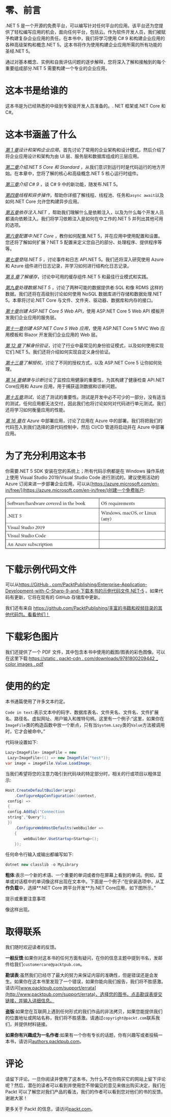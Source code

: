 # 零、前言

.NET 5 是一个开源的免费平台，可以编写针对任何平台的应用。该平台还为您提供了轻松编写应用的机会，面向任何平台，包括云。作为软件开发人员，我们被赋予构建复杂企业应用的责任。在本书中，我们将学习使用 C# 9 和构建企业应用的各种高级架构和概念.NET 5。这本书将作为使用构建企业应用所需的所有功能的圣经.NET 5。

通过对基本概念、实例和自我评估问题的逐步解释，您将深入了解和接触到的每个重要组成部分.NET 5 需要构建一个专业的企业应用。

# 这本书是给谁的

这本书是为已经熟悉的中级到专家级开发人员准备的。. NET 框架或.NET Core 和 C#。

# 这本书涵盖了什么

[*第 1 章*](01.html#_idTextAnchor014)*设计和架构企业应用*，首先讨论了常用的企业架构和设计模式，然后介绍了将企业应用设计和架构为由 UI 层、服务层和数据库组成的三层应用。

[*第二章*](02.html#_idTextAnchor036)*介绍.NET 5 Core 和 Standard* ，从我们意识到运行时是代码运行的地方开始。在本章中，您将了解的核心和高级概念.NET 5 核心运行时组件。

[*第三章*](03.html#_idTextAnchor052)*介绍 C# 9* ，谈 C# 9 中的新功能，随发布.NET 5。

[*第四章*](04.html#_idTextAnchor073)*线程和异步操作*，帮助你详细了解线程、线程池、任务和`async await`以及如何.NET Core 允许您构建异步应用。

[*第五章*](05.html#_idTextAnchor110)*依存注入.NET* ，帮助我们理解什么是依赖注入，以及为什么每个开发人员都涌向依赖注入。我们将学习依赖注入是如何在中工作的.NET 5 并列出其他可用的选项。

[*第六章*](06.html#_idTextAnchor125)*配置中.NET Core* ，教你如何配置.NET 5，并在应用中使用配置和设置。您还将了解如何扩展？NET 5 配置来定义您自己的部分、处理程序、提供程序等等。

[*第七章*](07.html#_idTextAnchor141)*登陆.NET 5* ，讨论事件和日志 API.NET 5。我们还将深入研究使用 Azure 和 Azure 组件进行日志记录，并学习如何进行结构化日志记录。

[*第 8 章*](08.html#_idTextAnchor156)*了解缓存*，讨论中可用的缓存组件.NET 5 和最佳行业模式和实践。

[*第九章*](09.html#_idTextAnchor177)*处理数据.NET 5* ，讨论了两种可能的数据提供者:SQL 和像 RDMS 这样的数据。我们还将在高级别讨论如何使用 NoSQL 数据库进行存储和数据处理.NET 5。本章将讨论.NET Core 与文件、文件夹、驱动器、数据库和内存的接口。

[*第十章*](10.html#_idTextAnchor202)*创建 ASP.NET Core 5 Web API*，使用 ASP.NET Core 5 Web API 模板开发我们企业应用的服务层。

[*第十一章*](11.html#_idTextAnchor228)*创建 ASP.NET Core 5 Web 应用*，使用 ASP.NET Core 5 MVC Web 应用模板和 Blazor 开发我们企业应用的 Web 层。

[*第 12 章*](12.html#_idTextAnchor244)*了解身份验证*，讨论了行业中最常见的身份验证模式，以及如何使用实现它们.NET 5。我们还将介绍如何实现自定义身份验证。

[*第十三章*](13.html#_idTextAnchor268)*了解授权*，讨论了不同的授权方式，以及 ASP.NET Core 5 让你如何处理。

[*第 14 章*](14.html#_idTextAnchor303)*健康与诊断*讨论了监控应用健康的重要性，为其构建了健康检查 API.NET Core应用和 Azure 应用，用于捕获遥测数据和诊断问题。

[*第十五章*](15.html#_idTextAnchor323)*测试*，论述了测试的重要性。测试是开发中必不可少的一部分，没有适当的测试，任何应用都无法交付，因此我们也将讨论如何对代码进行单元测试。我们还将学习如何衡量应用的性能。

[*第 16 章*](16.html#_idTextAnchor338)*在 Azure* 中部署应用，讨论了应用在 Azure 中的部署。我们将把我们的代码签入到我们选择的源代码控制中，然后 CI/CD 管道将启动并在 Azure 中部署应用。

# 为了充分利用这本书

你需要.NET 5 SDK 安装在您的系统上；所有代码示例都是在 Windows 操作系统上使用 Visual Studio 2019/Visual Studio Code 进行测试的。建议使用活动的 Azure 订阅来进一步部署企业应用。可以从[https://azure.microsoft.com/en-in/free/](https://azure.microsoft.com/en-in/free/)创建一个免费账户:

![](img/B15927_Table_1.jpg)

# 下载示例代码文件

可以从[https://GitHub . com/PacktPublishing/Enterprise-Application-Development-with-C-Sharp-9-and-下载本书的示例代码文件.NET-5](https://github.com/PacktPublishing/Enterprise-Application-Development-with-C-Sharp-9-and-.NET-5) 。如果代码有更新，它将在现有的 GitHub 存储库中更新。

我们还有来自 https://github.com/PacktPublishing/丰富的书籍和视频目录的其他代码包。看看他们！

# 下载彩色图片

我们还提供了一个 PDF 文件，其中包含本书中使用的截图/图表的彩色图像。可以在这里下载:[https://static . packt-cdn . com/downloads/9781800209442 _ color images . pdf](_ColorImages.pdf)

# 使用的约定

本书通篇使用了许多文本约定。

`Code in text`:表示文本中的码字、数据库表名、文件夹名、文件名、文件扩展名、路径名、虚拟网址、用户输入和推特句柄。这里有一个例子:“这里，如果你在`ImageFile`类的构造函数中放一个断点，只有当`System.Lazy`类的`Value`方法被调用时，它才会被命中。”

代码块设置如下:

```cs
Lazy<ImageFile> imageFile = new 
 Lazy<ImageFile>(() => new ImageFile("test"));
var image = imageFile.Value.LoadImage;
```

当我们希望将您的注意力吸引到代码块的特定部分时，相关的行或项目以粗体显示:

```cs
Host.CreateDefaultBuilder(args)
    .ConfigureAppConfiguration((context, 
 config) =>
 {
 config.AddSql("Connection 
 string","Query"); 
 })
    .ConfigureWebHostDefaults(webBuilder =>
    {
        webBuilder.UseStartup<Startup>();
    });
```

任何命令行输入或输出都编写如下:

```cs
dotnet new classlib -o MyLibrary
```

**粗体**:表示一个新的术语、一个重要的单词或者你在屏幕上看到的单词。例如，菜单或对话框中的单词像这样出现在文本中。下面是一个例子:“在安装选项中，从**工作负载**中，选择**.NET Core 跨平台开发**为.NET Core应用，如下图所示。”

提示或重要注意事项

像这样出现。

# 取得联系

我们随时欢迎读者的反馈。

**一般反馈**:如果你对这本书的任何方面有疑问，在你的信息主题中提到书名，发邮件给我们`customercare@packtpub.com`。

**勘误表**:虽然我们已经尽了最大的努力来保证内容的准确性，但是错误还是会发生。如果你在这本书里发现了一个错误，如果你能向我们报告，我们将不胜感激。请访问[www.packtpub.com/support/errata](http://www.packtpub.com/support/errata)，选择您的图书，点击勘误表提交链接，并输入详细信息。

**盗版**:如果您在互联网上遇到任何形式的我们作品的非法拷贝，如果您能提供我们的位置地址或网站名称，我们将不胜感激。请通过`copyright@packt.com`联系我们，并提供材料链接。

**如果你有兴趣成为一名作者**:如果有一个你有专长的话题，你有兴趣写或者投稿一本书，请访问[authors.packtpub.com](http://authors.packtpub.com)。

# 评论

请留下评论。一旦你阅读并使用了这本书，为什么不在你购买它的网站上留下评论呢？然后，潜在的读者可以看到并使用您不带偏见的意见来做出购买决定，我们在 Packt 可以了解您对我们产品的看法，我们的作者可以看到您对他们的书的反馈。谢谢大家！

更多关于 Packt 的信息，请访问[packt.com](http://packt.com)。